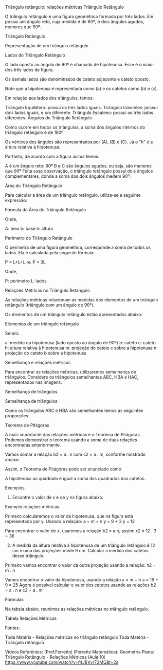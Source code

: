Triângulo retângulo: relações métricas
Triângulo Retângulo

O triângulo retângulo é uma figura geométrica formada por três lados. Ele possui um ângulo reto, cuja medida é de 90º, e dois ângulos agudos, menores que 90º.

Triângulo Retângulo

Representação de um triângulo retângulo

Lados do Triângulo Retângulo

O lado oposto ao ângulo de 90º é chamado de hipotenusa. Esse é o maior dos três lados da figura.

Os demais lados são denominados de cateto adjacente e cateto oposto.

Note que a hipotenusa é representada como (a) e os catetos como (b) e (c).

Em relação aos lados dos triângulos, temos:

Triângulo Equilátero: possui os três lados iguais.
Triângulo Isósceles: possui dois lados iguais, e um diferente.
Triângulo Escaleno: possui os três lados diferentes.
Ângulos do Triângulo Retângulo

Como ocorre em todos os triângulos, a soma dos ângulos internos do triângulo retângulo é de 180º.

Os vértices dos ângulos são representados por (A), (B) e (C). Já o "h" é a altura relativa à hipotenusa.

Portanto, de acordo com a figura acima temos:

A é um ângulo reto: 90º
B e C são ângulos agudos, ou seja, são menores que 90º
Feita essa observação, o triângulo retângulo possui dois ângulos complementares, donde a soma dos dois ângulos medem 90º.

Área do Triângulo Retângulo

Para calcular a área de um triângulo retângulo, utiliza-se a seguinte expressão:

Fórmula da Área do Triângulo Retângulo

Onde,

A: área
b: base
h: altura

Perímetro do Triângulo Retângulo

O perímetro de uma figura geométrica, corresponde a soma de todos os lados. Ela é calculada pela seguinte fórmula:

P = L+L+L
ou
P = 3L

Onde,

P: perímetro
L: lados

Relações Métricas no Triângulo Retângulo

As relações métricas relacionam as medidas dos elementos de um triângulo retângulo (triângulo com um ângulo de 90º).

Os elementos de um triângulo retângulo estão apresentados abaixo:

Elementos de um triângulo retângulo

Sendo:

a: medida da hipotenusa (lado oposto ao ângulo de 90º)
b: cateto
c: cateto
h: altura relativa à hipotenusa
m: projeção do cateto c sobre a hipotenusa
n: projeção do cateto b sobre a hipotenusa

Semelhança e relações métricas

Para encontrar as relações métricas, utilizaremos semelhança de triângulos. Considere os triângulos semelhantes ABC, HBA e HAC, representados nas imagens:


Semelhança de triângulos

Semelhança de triângulos

Como os triângulos ABC e HBA são semelhantes temos as seguintes proporções:





Teorema de Pitágoras

A mais importante das relações métricas é o Teorema de Pitágoras. Podemos demonstrar o teorema usando a soma de duas relações encontradas anteriormente.

Vamos somar a relação b2 = a . n com c2 = a . m, conforme mostrado abaixo:



Assim, o Teorema de Pitágoras pode ser enunciado como:

A hipotenusa ao quadrado é igual a soma dos quadrados dos catetos.

Exemplos

1) Encontre o valor de x e de y na figura abaixo:

Exemplo relações métricas

Primeiro calcularemos o valor da hipotenusa, que na figura está representado por y.
Usando a relação: a = m + n
y = 9 + 3
y = 12

Para encontrar o valor de x, usaremos a relação b2 = a.n, assim:
x2 = 12 . 3 = 36


2) A medida da altura relativa à hipotenusa de um triângulo retângulo é 12 cm e uma das projeções mede 9 cm. Calcular a medida dos catetos desse triângulo.

Primeiro vamos encontrar o valor da outra projeção usando a relação: h2 = m . n


Vamos encontrar o valor da hipotenusa, usando a relação a = m + n
a = 16 + 9 = 25
Agora é possível calcular o valor dos catetos usando as relações b2 = a . n e c2 = a . m


Fórmulas

Na tabela abaixo, reunimos as relações métricas no triângulo retângulo.

Tabela Relações Métricas

Fontes:

Toda Matéria - Relações métricas no triângulo retângulo
Toda Matéria - Triângulo retângulo

Vídeos Referêntes:
(Prof.Ferretto) (Ferretto Matemática):
Geometria Plana: Triângulo Retângulo - Relações Métricas (Aula 10)
https://www.youtube.com/watch?v=f4JBVvr72MQ&t=2s

